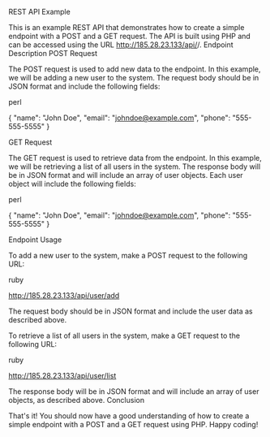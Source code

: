 REST API Example

This is an example REST API that demonstrates how to create a simple endpoint with a POST and a GET request. The API is built using PHP and can be accessed using the URL http://185.28.23.133/api/<endpoint class>/<endpoint module>.
Endpoint Description
POST Request

The POST request is used to add new data to the endpoint. In this example, we will be adding a new user to the system. The request body should be in JSON format and include the following fields:

perl

{
    "name": "John Doe",
    "email": "johndoe@example.com",
    "phone": "555-555-5555"
}

GET Request

The GET request is used to retrieve data from the endpoint. In this example, we will be retrieving a list of all users in the system. The response body will be in JSON format and will include an array of user objects. Each user object will include the following fields:

perl

{
    "name": "John Doe",
    "email": "johndoe@example.com",
    "phone": "555-555-5555"
}

Endpoint Usage

To add a new user to the system, make a POST request to the following URL:

ruby

http://185.28.23.133/api/user/add

The request body should be in JSON format and include the user data as described above.

To retrieve a list of all users in the system, make a GET request to the following URL:

ruby

http://185.28.23.133/api/user/list

The response body will be in JSON format and will include an array of user objects, as described above.
Conclusion

That's it! You should now have a good understanding of how to create a simple endpoint with a POST and a GET request using PHP. Happy coding!

